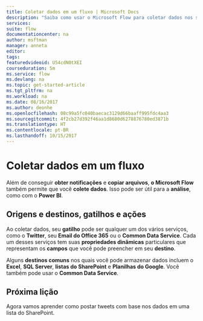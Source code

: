 ```yaml
---
title: Coletar dados em um fluxo | Microsoft Docs
description: "Saiba como usar o Microsoft Flow para coletar dados nos serviços para usar em seus fluxos."
services: 
suite: flow
documentationcenter: na
author: msftman
manager: anneta
editor: 
tags: 
featuredvideoid: U54cdN0tXEI
courseduration: 5m
ms.service: flow
ms.devlang: na
ms.topic: get-started-article
ms.tgt_pltfrm: na
ms.workload: na
ms.date: 08/16/2017
ms.author: deonhe
ms.openlocfilehash: 08c99a5fc040baecac3129d66baaff995fdc4aa3
ms.sourcegitcommit: 4f2cb27d392f46aa1d8680d6278876780ed3871b
ms.translationtype: HT
ms.contentlocale: pt-BR
ms.lasthandoff: 10/15/2017
---
```

# <a name="collect-data-in-a-flow"></a>Coletar dados em um fluxo
Além de conseguir **obter notificações** e **copiar arquivos**, **o Microsoft Flow** também permite que você **colete dados**.  Isso pode ser útil para a **análise**, como com o **Power BI**.  

## <a name="sources-and-destinations-triggers-and-actions"></a>Origens e destinos, gatilhos e ações
Ao coletar dados, seu **gatilho** pode ser qualquer um dos vários serviços, como o **Twitter**, seu **Email do Office 365** ou o **Common Data Service**.  Cada um desses serviços tem suas **propriedades dinâmicas** particulares que representam os **campos** que você pode preencher em seu **destino**.

Alguns **destinos comuns** nos quais você pode armazenar dados incluem o **Excel**, **SQL Server**, **listas do SharePoint** e **Planilhas do Google**.  Você também pode usar o **Common Data Service**.

## <a name="next-lesson"></a>Próxima lição
Agora vamos aprender como postar tweets com base nos dados em uma lista do SharePoint. 

